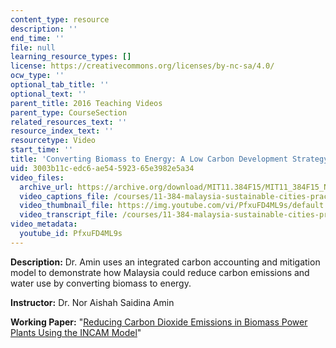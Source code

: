 ```yaml
---
content_type: resource
description: ''
end_time: ''
file: null
learning_resource_types: []
license: https://creativecommons.org/licenses/by-nc-sa/4.0/
ocw_type: ''
optional_tab_title: ''
optional_text: ''
parent_title: 2016 Teaching Videos
parent_type: CourseSection
related_resources_text: ''
resource_index_text: ''
resourcetype: Video
start_time: ''
title: 'Converting Biomass to Energy: A Low Carbon Development Strategy for Malaysia'
uid: 3003b11c-edc6-ae54-5923-65e3982e5a34
video_files:
  archive_url: https://archive.org/download/MIT11.384F15/MIT11_384F15_Nor_Aishah_300k.mp4
  video_captions_file: /courses/11-384-malaysia-sustainable-cities-practicum-spring-2018/73dba39b28935d889f367b47d08ae061_PfxuFD4ML9s.vtt
  video_thumbnail_file: https://img.youtube.com/vi/PfxuFD4ML9s/default.jpg
  video_transcript_file: /courses/11-384-malaysia-sustainable-cities-practicum-spring-2018/0b32f5bb337e3a42daf2fd6f5793c62c_PfxuFD4ML9s.pdf
video_metadata:
  youtube_id: PfxuFD4ML9s
---
```


**Description:** Dr. Amin uses an integrated carbon accounting and mitigation model to demonstrate how Malaysia could reduce carbon emissions and water use by converting biomass to energy.

**Instructor:** Dr. Nor Aishah Saidina Amin

**Working Paper:** "[Reducing Carbon Dioxide Emissions in Biomass Power Plants Using the INCAM Model](https://malaysiacities.mit.edu/paperAmin)"

